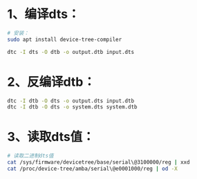 # 1、编译dts：

```bash
# 安装：
sudo apt install device-tree-compiler

dtc -I dts -O dtb -o output.dtb input.dts
```

# 2、反编译dtb：

```bash
dtc -I dtb -O dts -o output.dts input.dtb
dtc -I dtb -O dts -o system.dts system.dtb
```

# 3、读取dts值：

```bash
# 读取二进制dts值
cat /sys/firmware/devicetree/base/serial\@3100000/reg | xxd
cat /proc/device-tree/amba/serial\@e0001000/reg | od -X
```

